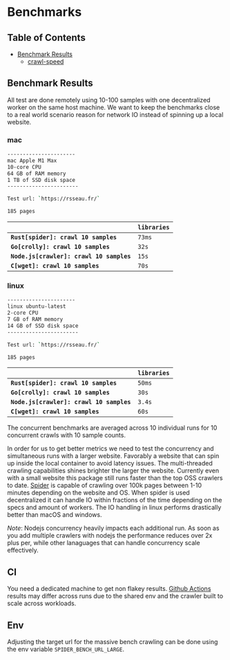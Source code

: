 # Benchmarks

## Table of Contents

- [Benchmark Results](#benchmark-results)
  - [crawl-speed](#crawl-speed)

## Benchmark Results

All test are done remotely using 10-100 samples with one decentralized worker on the same host machine. We want to keep the benchmarks close to a real world scenario reason for network IO instead of spinning up a local website.

### mac

```sh
----------------------
mac Apple M1 Max
10-core CPU
64 GB of RAM memory
1 TB of SSD disk space
-----------------------

Test url: `https://rsseau.fr/`

185 pages
```

|                                          | `libraries` |
| :--------------------------------------- | :---------- |
| **`Rust[spider]: crawl 10 samples`**     | `73ms`      |
| **`Go[crolly]: crawl 10 samples`**       | `32s`       |
| **`Node.js[crawler]: crawl 10 samples`** | `15s`       |
| **`C[wget]: crawl 10 samples`**          | `70s`       |

### linux

```sh
----------------------
linux ubuntu-latest
2-core CPU
7 GB of RAM memory
14 GB of SSD disk space
-----------------------

Test url: `https://rsseau.fr/`

185 pages
```

|                                          | `libraries` |
| :--------------------------------------- | :---------- |
| **`Rust[spider]: crawl 10 samples`**     | `50ms`      |
| **`Go[crolly]: crawl 10 samples`**       | `30s`       |
| **`Node.js[crawler]: crawl 10 samples`** | `3.4s`      |
| **`C[wget]: crawl 10 samples`**          | `60s`       |

The concurrent benchmarks are averaged across 10 individual runs for 10 concurrent crawls with 10 sample counts.

In order for us to get better metrics we need to test the concurrency and simultaneous runs with a larger website. Favorably a website that can spin up inside the local container to avoid latency issues. The multi-threaded crawling capabilities shines brighter the larger the website.
Currently even with a small website this package still runs faster than the top OSS crawlers to date. [Spider](https://github.com/spider-rs/spider/tree/main/spider) is capable of crawling over 100k pages between 1-10 minutes depending on the website and OS. When spider is used decentralized it can handle IO within fractions of the time depending on the specs and amount of workers. The IO handling in linux performs drastically better than macOS and windows.

_Note_: Nodejs concurrency heavily impacts each additional run. As soon as you add multiple crawlers with nodejs the performance reduces over 2x plus per, while other lanaguages that can handle concurrency scale effectively.

## CI

You need a dedicated machine to get non flakey results. [Github Actions](https://github.com/spider-rs/spider/actions) results may differ across runs due to the shared env and the crawler built to scale across workloads.

## Env

Adjusting the target url for the massive bench crawling can be done using the env variable `SPIDER_BENCH_URL_LARGE`.
